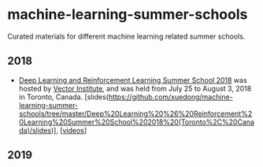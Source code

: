 # machine-learning-summer-schools
Curated materials for different machine learning related summer schools.

## 2018

- [Deep Learning and Reinforcement Learning Summer School 2018](https://dlrlsummerschool.ca/2018-event/) was hosted by [Vector Institute](https://vectorinstitute.ai/), and was held from July 25 to August 3, 2018 in Toronto, Canada. \[slides(https://github.com/xuedong/machine-learning-summer-schools/tree/master/Deep%20Learning%20%26%20Reinforcement%20Learning%20Summer%20School%202018%20(Toronto%2C%20Canada)/slides)\], \[[videos](http://videolectures.net/DLRLsummerschool2018_toronto/)\]

## 2019
